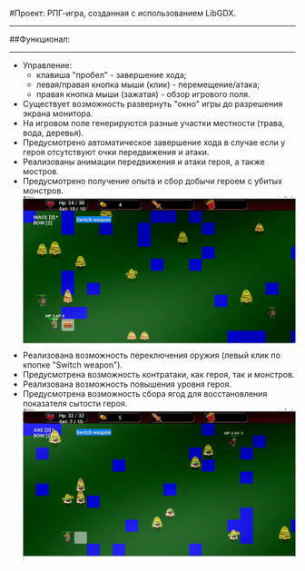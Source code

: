 #Проект: РПГ-игра, созданная с использованием LibGDX.
___
##Функционал:
___
* Управление:
  - клавиша "пробел" - завершение хода;
  - левая/правая кнопка мыши (клик) - перемещение/атака;
  - правая кнопка мыши (зажатая) - обзор игрового поля.
* Существует возможность развернуть "окно" игры до разрешения экрана монитора.
* На игровом поле генерируются разные участки местности (трава, вода, деревья).
* Предусмотрено автоматическое завершение хода в случае если 
  у героя отсутствуют очки передвижения и атаки.
* Реализованы анимации передвижения и атаки героя, а также мостров.
* Предусмотрено получение опыта и сбор добычи героем с убитых монстров.
  ![](screenshots/game.jpg)
* Реализована возможность переключения оружия (левый клик по кпопке "Switch weapon").
* Предусмотрена возможность контратаки, как героя, так и монстров.
* Реализована возможность повышения уровня героя.   
* Предусмотрена возможность сбора ягод для восстановления показателя
  сытости героя.
  ![](screenshots/berries_and_level_up.jpg)